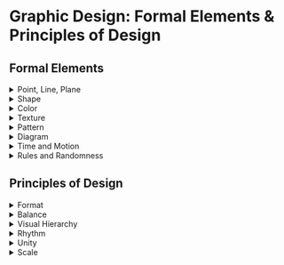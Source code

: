 # Graphic Design: Formal Elements & Principles of Design
## Formal Elements   

<details>
  <summary>Point, Line, Plane</summary>

#### line
- The basic functions of lines include: ```Define shapes, edges, forms; create images, letters, and patterns```
- Delineate boundaries and define areas within a composition
- Assist in ```visually organizing a composition and creating a line of vision``` 
- Can establish a linear mode of expression, a linear style
- When line is the predominant element used to unify a composition or to describe shapes or forms in a design (or painting), the style is termed ```linear```.

    ![linear](./imags/linear1.jpg "linear")
#### Space and Volume

 ```Point and Line```: Physical and Digital In the lettering experiments shown here, each word is written with lines, points, or both, produced with physical elements, digital illustrations, or code-generated vectors. 

  ![linear](./imags/point-and-line.jpg "linear")

 ```Three Objects```: Thirty-Three Ways This comprehensive design project encourages designers to observe, represent, and abstract visible objects using a variety of materials and techniques. Designers begin by visiting an unusual place with surprising things to see and observe, such as a local museum, aquarium, or botanical garden. They produce a substantial number of observational drawings of three objects, paying special attention to the appearance of form, color, texture, and materials. Careful observation is followed by exercises in creating word lists and drawing from memory to create a total of ninety-nine studies. The project exposes designers to the iterative design process, building individual capacity for patience, endurance, and an open mind. 

![linear](./imags/Three-Objects.jpg "linear")

 ```Spatial Translation```:
In this project, designers explore point, line, and plane as tools for
expression. They immerse themselves in a space and observe it
from multiple points of view, including different vantage points
(above, below) and different psychological orientations (as a male, a
female, a giraffe, a shrimp, etc.). Participants generate images of
their chosen spaces in diverse media, including photography,
drawing, painting, printing, collage, or video. Representations can
be literal, abstract, iconic, indexical, or symbolic. After gathering
their initial observations, designers create a series of
representations using dot stickers, tape, and cut paper. The final
application is a sequence of ten images suitable for an accordion
fold book.

![linear](./imags/point-line-plane.jpg "linear")
</details>

<details>
  <summary>Shape</summary>

- A ```curvilinear shape```, organic, or biomorphic shape is formed by curves or dominating marked flowing edges,which seems to have a naturalistic feel. It may be drawn precisely or loosely.
- An ```abstract shape``` refers to a simple or complex rearrangement, alteration, or distortion of the representation of natural appearance used for stylistic distinction and/or communication purposes.
- A ```representational shape``` is recognizable and reminds the viewer of actual objects seen in nature; it is also called a figurative shape.
- ```Figure(positive space)/Ground(negative space)``` The figure or positive shape is a definite shape, immediately discernible as a shape. 

 ![federico pinto schmid art](./imags/FedericoArt.png "federico pinto schmid art")
- ```Interwoven Space``` Designers, illustrators, and photographers often play with figure/ground relationships to add interest and intrigue to their work. Unlike conventional depictions where subjects are centered and framed against a background, active figure/ground conditions churn and interweave form and space, creating tension and ambiguity.

 ![shape](./imags/shape-3.jpg "shape")
  ![shape](./imags/shape-4.jpg "shape")
- ```Concept Sketching```
Fast, informal visualizations allow designers to explore different
figure/ground relationships in a low-risk environment that fosters
invention and discovery. While verbalizing ideas helps designers
build a bank of potential concepts, sketching pushes these ideas
closer to reality. Multiple sketches yield a more valuable process
than single sketches, as drawings begin to speak to one another,
opening the mind and eye to new connections.

 ![shape](./imags/Shape-1.jpg "shape")
  ![shape](./imags/shape-2.jpg "shape")
    ![shape](./imags/shape-5.jpg "shape")
      ![shape](./imags/shape-6.jpg "shape")
- Letterform Abstraction In this introduction to letterform anatomy, students
examined the forms and counterforms of the alphabet in many font variations,
eventually isolating just enough of each letter to hint at its identity. Each student
sought to strike a balance between positive and negative space. 

  ![shape](./imags/shape-7.jpg "shape")
</details>

<details>
  <summary>Color</summary>

  Color can convey a mood, describe reality, or codify information. Words like “gloomy,” “drab,” and “glittering” each bring to mind a general climate of colors, a palette of relationships. 

  Designers use color to make some things stand out (warning signs) and to make other things disappear (camouflage). Color serves to differentiate and connect, to highlight and to hide.

  According to the classical tradition, the essence of design lies in linear structures and tonal relationships (drawing and shading), notin fleeting optical effects (hue, intensity, luminosity). Design used to be understood as an abstract armature that underlies appearances. Color, in contrast, was seen as subjective and unstable.And, indeed, it is. Color exists, literally, in the eye of the beholder. We cannot perceive color until light bounces off an object or is emitted from a source and enters the eye.

  ![color](./imags/colorwheel-1.jpg "color") ![color](./imags/colorwheel-2.jpg "color")    ![color](./imags/colorwheel-5.jpg "color")

  ![color](./imags/colorwheel-6.jpg "color")   ![color](./imags/colorwheel-4.jpg "color")     ![color](./imags/colorwheel-7.jpg "color")

  - ```Secondaries and Complements``` This series of posters is produced with complements (orange + blue) and two secondary colors (orange + purple). Mixes and gradients provide the steps in between. 
  
  ![color](./imags/color-1.jpg "color")
  




  ### Interaction of Color
  - Designers juxtapose colors to create specific climates and qualities, using one color to diminish or intensify another.
  - Understanding how colors interact helps designers control the power of color and systematically test variations of an idea.
    - ```One Color, Different Effects``` The neutral tone passing through these three squares of color is the same in each instance. It takes on a slightly different hue or value depending on its context.

      ![color](./imags/color-2.jpg "color")

    - ````Bezold Effect``` Johann Friedrich Wilhelm von Bezold was a German physicist working in the nineteenth century. Fascinated with light and color, he also was an amateur rug maker. He noticed that by changing a color that interwove with other colors in a rug, he could create entirely different results. Adding a darker color to the carpet would create an overall darker effect, while adding a lighter one yielded a lighter carpet. This effect is known as optical mixing.

      ![color](./imags/color-3.jpg "color")

    - ```Vibration and Value``` When two colors are very close in value, a glowing effect occurs; on the left, the green appears luminous and unstable. With a strong value difference, as seen on the right, the green appears darker.

      ![color](./imags/color-4.jpg "color")

    - ```Black + One``` The yellow is deep enough to allow the white type to read against it.

      ![color](./imags/color-5.jpg "color")

    - ```Black + Two``` The warm salmon red and cool greenish blue bring a satisfying sense of completeness to the palette. 

      ![color](./imags/color-6.jpg "color")

    - ```Black Is a Color``` This interface uses a minimal color range to convey simple actions. Used richly and forcefully, the black and gray tones become full-fledged actors within the color palette.

       ![color](./imags/color-7.jpg "color") ![color](./imags/color-8.jpg "color")
    
    - ```Monochrome``` A single shade of blue expresses a no-nonsense attitude in this branding project. Lighter shades of blue and mixtures of blue and black express a broad range of tonality within a limited spectrum.

      ![color](./imags/color-9.jpg "color") ![color](./imags/color-10.jpg "color") ![color](./imags/color-11.jpg "color")

    - ```Hard Light``` This museum identity contrasts an intense, cold blue with pure red to reference the RGB color space. 

      ![color](./imags/color-12.jpg "color")
    
    - ```Hot and colds```Simple primary colors serveas a background for black and white typography.

      ![color](./imags/color-13.jpg "color")

    - ```Analogous Naturals``` The three colors that make up the palette of this museum branding project come from positions located near each other on the color wheel. The gently muted, desaturated hues convey an organic quality. 

      ![color](./imags/color-14.jpg "color")
    
    - ```Near Complements``` The rosy orange and deep violet featured in this brand identity sit near each other on the color wheel, creating harmony within a range of warm and cool. 

      ![color](./imags/color-15.jpg "color") ![color](./imags/color-16.jpg "color")

    - ```Selective Emphasis``` These studies use typographic patterns to explore how color alters not just the mood of a pattern, but the way its shapes and figures are perceived. Color affects both the parts and the whole. Each study begins with a black and white pattern built from a single font and letterform. Experiments with hue, value, and saturation, as well as with analogous, complementary, and near complementary color juxtapositions, affect the way the patterns feel and behave. Through selective emphasis, some elements pull forward and others recede. 

      ![color](./imags/color-17.jpg "color") ![color](./imags/color-18.jpg "color") ![color](./imags/color-19.jpg "color")![color](./imags/color-20.jpg "color")

      ![color](./imags/color-22.jpg "color") ![color](./imags/color-23.jpg "color") ![color](./imags/color-24.jpg "color")![color](./imags/color-21.jpg "color")




</details>



<details>
  <summary>Texture</summary>

- The tactile quality of a surface or the simulation or representation of such a surface quality is a texture. 
- In the visual arts, there are two categories of texture: tactile and visual.
- ```Tactile textures``` have actual tactile quality and can be physically
touched and felt; they are also called actual textures. 
- ```Visual textures``` are illusions of real textures created by hand,
scanned from actual textures, or photographed. Using skills learned in drawing, painting, photography, and various other image-making media, a designer can create a great variety of textures.

```Five Squares``` Ten Inches All typefaces have an innate optical texture that results from
the accumulation of attributes such as serifs, slope, stroke width, and proportion.
Those attributes interact on the page with the size, tracking, leading, and paragraph
style selected by the designer, yielding an overall texture.
In this exercise, designers composed five justified squares of type inside a ten-inch
frame. Variation of type style, texture, and value were achieved by combining
contrasting characteristics such as old style italic serifs, uniformly weighted sans
serifs, geometric slab serifs, and so on. Light to dark value (typographic color) was
controlled through the combination of stroke width, letterspacing, and paragraph
leading.
Finally, students manipulated the scale and placement of the squares to achieve
compositional balance, tension, and depth. Squares were permitted to bleed off the
edges, reinforcing the illusion of amplification and recession. 

![texture](./imags/texture-1.jpg "texture")![texture](./imags/texture-2.jpg "texture")

![texture](./imags/texture-3.jpg "texture")![texture](./imags/texture-4.jpg "texture")

![texture](./imags/texture-5.jpg "texture")![texture](./imags/texture-6.jpg "texture")

</details>


<details>
  <summary>Pattern</summary>

- Pattern is a consistent repetition of a single visual unit or element within a given area. In all cases, there must be systematic repetition with obvious directional movement. 
- An interesting aspect of pattern is that the viewer anticipates a sequence. If you examine patterns, you will notice that their structures rely on the configuration of three basic building blocks: ```dots, lines, and grids```. 
- In a pattern, any individual small unit, whether a nonobjective or representational shape, can be based on the dot. Any moving path is based on lines, also called stripes. Any two intersecting units yield a pattern grid.
- Why is the pattern important for a brand?
  The pattern is an element that can make a difference within the visual communication; if used well, it can become a distinctive feature of your brand and make you recognizable. The use of customized patterns will help you to give your brand more personality and can become a fundamental element of recognition, especially online or on social media.  the important thing is that it reflects your brand and what you want to communicate.
- How to use It?
A pattern can make a creative work visually more exciting and recognizable. Today,
Applying a pattern on the packaging of different items helps to create a coordinated image between the various products of a brand to make it recognizable at a glance. Furthermore, the use of colour variants can help to differentiate the varieties: in this case, each colour will be associated with a particular taste, aroma, etc ... In the same way, using different textures or graphic motifs but of the same colour can help to identify a specific line of products.
  - ```From Point to Line to Grid``` As dots move together, they form into lines and other shapes (while still being dots). As stripes cross over each other and become grids, they cut up the
field into new figures, which function like new dots or new stripes. Some of the most visually fascinating patterns result from figure/ground ambiguity. The identity of a form can oscillate between being a figure (dot, stripe) to being a ground or support for another, opposing figure.

  ![Pattern](./imags/Pattern-1.jpg "Pattern")
  - ```Repeating Elements```Patterns follow some repetitive principle, whether dictated by a mechanical grid, a digital algorithm, or the physical rhythm of a crafts-person’s tool as it works along a surface. In the series of pattern studies developed here and on the following pages, a simple lozenge form is used to build designs of varying complexity. Experiments of this kind can be performed with countless base shapes, yielding an endless range of individual results. 
  
    ```One Element, Many Patterns``` The basic element in these patterns is a lozenge shape. Based on the orientation, proximity, scale, and color of the lozenges, they group into overlapping lines, forming a nascent grid. 

    ![Pattern](./imags/Pattern-2.jpg "Pattern")![Pattern](./imags/Pattern-3.jpg "Pattern")![Pattern](./imags/Pattern-4.jpg "Pattern")
    ![Pattern](./imags/Pattern-5.jpg "Pattern")![Pattern](./imags/Pattern-6.jpg "Pattern")![Pattern](./imags/Pattern-7.jpg "Pattern")
    ![Pattern](./imags/Pattern-8.jpg "Pattern")![Pattern](./imags/Pattern-9.jpg "Pattern")![Pattern](./imags/Pattern-10.jpg "Pattern")
    ![Pattern](./imags/Pattern-11.jpg "Pattern")![Pattern](./imags/Pattern-12.jpg "Pattern")

</details>

<details>
  <summary>Diagram</summary>

A diagram is a graphic representation of a structure, situation, or
process. Diagrams can depict the anatomy of a creature, the
hierarchy of a corporation, or the flow of ideas. Diagrams allow us to
see relationships that would not come forward in a straight list of
numbers or a verbal description.

- ```Mercurial Moods``` This simple diagram charts the upward and downward trajectory of the designer’s well-being based on specific forces that positively and negatively affect her world. 

![Diagram](./imags/Diagram-1.jpg "Diagram")  ![Diagram](./imags/Diagram-2.jpg "Diagram") ![Diagram](./imags/Diagram-3.jpg "Diagram")
</details>


<details>
  <summary>Time and Motion</summary>

Any word or image that moves functions both spatially and temporally. Motion is a kind of change, and change takes place in time. 

Motion can be implied as well as literal. 

#### Artists have long sought ways to represent the movement of bodies and the passage of time within the realm of static, two-dimensional space. 

Time and motion are considerations for all design work, from a multipage printed book, whose pages follow each other in time, to animations for film and television, which have literal duration.

Any still image has implied motion (or implied stasis), while
motion graphics share compositional principles with print.

Designers routinely work in time-based media as well as print,
and a design campaign often must function across multiple media
simultaneously.

Animation encompasses diverse modes of visible change,
including the literal movement of elements that fly on or off the
screen as well as changes in scale, transparency, color, layer, and
more. These alternative modes of change are especially useful for
designing animated text on the web, where gratuitous movement
can be more distracting than pleasing or informative.

- ```Implied Motion``` Graphic designers use numerous techniques to suggest change and movement on the printed page. Diagonal compositions evoke motion, while rectilinear arrangements appear static. Cropping a shape can suggest motion, as does a sinuous line or a pointed, triangular shape.

  - ```Eruption of Form``` These shapes as well as their explosive arrangement suggest movement and change.
  ![Diagram](./imags/time-3.jpg "Diagram")
  - Implied Time and Motion An effective logotype can be applied to anything from a tiny
business card to a large-scale architectural sign to a computer screen or digital projection.
The logotypes shown here use a variety of graphic strategies to imply motion.
In this project, designers created a graphic identity for a conference about contemporary
media art and theory called “Loop.” Each solution explores the concept of the loop as a
continuous, repeating sequence. The designers applied each logo to a banner in an
architectural setting and to a screen-based looping animation. (Photoshop was used to
simulate the installation of the banners in a real physical space.)

   ![Diagram](./imags/Diagram-4.jpg "Diagram")   ![Diagram](./imags/Diagram-5.jpg "Diagram")   ![Diagram](./imags/Diagram-6.jpg "Diagram")
   ![Diagram](./imags/Diagram-7.jpg "Diagram")     ![Diagram](./imags/Diagram-8.jpg "Diagram")    ![Diagram](./imags/Diagram-9.jpg "Diagram")

- Animating Type
  - Change in Position Moving text around the screen is the most basic means of animating type. Commonly, type enters from the right side of the screen and moves left to support the normal direction of reading. Ticker or leader text also tends to move in this direction.
  - Change in Color In the sequence shown here, the type itself is static, but a color change moves across the text letter by letter. Endless variations of this basic kind of change are possible.
  - Change in Transparency White type appears gradually on screen by gradually becoming opaque.
  - Multiple Modes of Change Many animations combine several techniques at once. This sequence features change in position, scale, and transparency.

</details>

<details>
  <summary>Rules and Randomness</summary>

The idea becomes a machine that makes the art. Sol LeWitt
Designers create rules as well as finished pieces. A magazine
designer, for example, works with a grid and a typographic
hierarchy that is interpreted in different ways, page after page, issue
after issue. If the rules are well planned, other designers will be able
to interpret them to produce their own unique and unexpected
layouts. Rules create a framework for design without determining
the end results.

Style sheets employed in print and web publishing (CSS) are rules
for displaying the different parts of a document. By adjusting a style
sheet, the designer can change the appearance of an entire book or
website. Style sheets are used to reconfigure a single body of
content for output in different media, from printed pages to the
screen of a mobile phone.

Rules can be used to generate form as well as organize content. In
the 1920s, the Bauhaus artist and designer László Moholy-Nagy
created a painting by telephoning a set of instructions to a sign
painter. In the 1960s, the minimalist artist Sol LeWitt created
drawings based on simple instructions; the drawings could be
executed on a wall or other surface anywhere in the world by
following the directions. Complex webs of lines often resulted from
seemingly simple verbal instructions.

Designers produce rules in computer code as well as natural
language. C. E. B. Reas, who co-authored the software language
Processing, creates rich digital drawings and interactive works that
evolve from instructions and variables. Reas alters the outcome by
changing the variables. He explains, “Sometimes I set strict rules,
follow them, and then observe the results. More frequently, I begin
with a core software behavior, implement it, and then observe the
results. I then allow the piece to flow intuitively from there.”
1 Reas and other contemporary artists are using software as a medium unto itself rather than as a tool supporting the design process.
Designing rules and instructions is an intrinsic part of the design
process. Increasingly, designers are asked to create systems that
other people will implement and that will change over time. This
chapter looks at ways to use rule-based processes to generate
unexpected visual results.
- ```Cell Phone Symphony``` In the project shown here, students were given a list of phone
numbers from which to generate visual imagery for a poster. The posters promote a
“cell phone symphony,” featuring music composed via interaction among the
audience’s cell phones.
Each poster suggests auditory experience as well as ideas of social and
technological interaction. The students took numerous different approaches, from
turning each phone number into a linear graph to using the digits to set the size and
color of objects in a grid.
Designing the system is part of the creative process. The visual results have an
organic quality that comes from random input to the system. The designer controls
and manipulates the system itself rather than the final outcome.

   ![Rules-and-Randomness](./imags/Rules-and-Randomness-1.jpg "Rules-and-Randomness") ![Rules-and-Randomness](./imags/Rules-and-Randomness-2.jpg "Rules-and-Randomness") 
   ![Rules-and-Randomness](./imags/Rules-and-Randomness-3.jpg "Rules-and-Randomness") ![Rules-and-Randomness](./imags/Rules-and-Randomness-4.jpg "Rules-and-Randomness")
   ![Rules-and-Randomness](./imags/Rules-and-Randomness-5.jpg "Rules-and-Randomness") ![Rules-and-Randomness](./imags/Rules-and-Randomness-6.jpg "Rules-and-Randomness")
   ![Rules-and-Randomness](./imags/Rules-and-Randomness-7.jpg "Rules-and-Randomness") ![Rules-and-Randomness](./imags/Rules-and-Randomness-8.jpg "Rules-and-Randomness")
   ![Rules-and-Randomness](./imags/Rules-and-Randomness-9.jpg "Rules-and-Randomness") ![Rules-and-Randomness](./imags/Rules-and-Randomness-10.jpg "Rules-and-Randomness")

- ```Motion Prompt``` How can time and motion be represented on a flat surface? Designers
created a series of “gesture studies” in InDesign based on provided templates and using
fifty-five frames from an animated shapes project they were already working on. Each
template contained a prompt (such as morph, deface, contain, clone, pulverize), a series of
constraints (such as copy, paste, cut, and position), and a time limit (one minute to several
minutes). Each designer sought to capture the spirit of the prompt within the set
constraints. They were asked to embrace motion graphics software not just as a way to
generate animations, but as a way to generate material for developing two-dimensional
imagery. 

   ![Rules-and-Randomness](./imags/Rules-and-Randomness-11.png "Rules-and-Randomness") ![Rules-and-Randomness](./imags/Rules-and-Randomness-12.jpg "Rules-and-Randomness")
   ![Rules-and-Randomness](./imags/Rules-and-Randomness-13.jpg "Rules-and-Randomness") ![Rules-and-Randomness](./imags/Rules-and-Randomness-14.jpg "Rules-and-Randomness")
   ![Rules-and-Randomness](./imags/Rules-and-Randomness-15.jpg "Rules-and-Randomness") ![Rules-and-Randomness](./imags/Rules-and-Randomness-16.jpg "Rules-and-Randomness")
- ```Repeat and Rotate```
Repeating and rotating forms are universal principles of pattern
design. The designs shown here were created in the Processing
software language. By altering the input to a set of digital
instructions, the designer can quickly see numerous variations of a
single design. Changing the typeface, type size, type alignment,
color, transparency, and the number and degree of rotations yields
different results.

   ![Rules-and-Randomness](./imags/Rules-and-Randomness-17.jpg "Rules-and-Randomness") ![Rules-and-Randomness](./imags/Rules-and-Randomness-18.jpg "Rules-and-Randomness")

- ```Museum of Insider Art``` To create a visual brand for an imaginary museum, the designer created a code in Processing that converts alphabetic characters into abstract shapes. Theshapes become a private code. 

   ![Rules-and-Randomness](./imags/Rules-and-Randomness-19.jpg "Rules-and-Randomness") ![Rules-and-Randomness](./imags/Rules-and-Randomness-20.jpg "Rules-and-Randomness")
      ![Rules-and-Randomness](./imags/Rules-and-Randomness-21.jpg "Rules-and-Randomness") 

- ```Abstract Alphabet``` The Latin alphabet is an inherently abstract code. To create this minimal
typeface, the designer replaced letterforms with dots of varying size. Although rendered
illegible, the resulting texts maintain a familiar sense of rhythm. 

   ![Rules-and-Randomness](./imags/Rules-and-Randomness-22.jpg "Rules-and-Randomness")
</details>

## Principles of Design

<details>
  <summary>Format</summary>

- The format is the defined perimeter as well as the field it encloses—the outer edges or boundaries of a design. 
- Format refers to the field or substrate (piece of paper, mobile phone screen, outdoor billboard, etc.) for the graphic design
project. 
- Designers often use the term format to describe the type of project—that is, a poster, a CD cover, a mobile ads, and so on. Graphic designers work with a variety of formats.
- ```Framing Text and Image``` In this project, designers edited, framed, and cropped a
picture in relation to a passage of text. The challenge was to make the text an equal
player in the final composition, not a mere caption or footnote to the picture.
Designers approached the image abstractly as well as figuratively. Is the picture flat
or three-dimensional? How does it look upside down? Designers edited the image by
blocking out parts of it, changing the shape of the frame, or blowing up a detail. They
found lines, shapes, and planes within the picture that suggested ways to position
and align the text. The goal was to integrate the text with the image without letting
the text disappear. 

![Framing](./imags/Framing-1.jpg "Framing")![Framing](./imags/Framing-2.jpg "Framing")

![Framing](./imags/Framing-3.jpg "Framing")![Framing](./imags/Framing-4.jpg "Framing")

![Framing](./imags/Framing-5.jpg "Framing")![Framing](./imags/Framing-6.jpg "Framing")

![Framing](./imags/Framing-7.jpg "Framing")

</details>


<details>
  <summary>Balance</summary

- Balance is stability or equilibrium created by an even distribution of visual weight on each side of a central axis as well as by an even distribution of weight among all the elements of the composition. 
- When a design is balanced, it tends toward harmony. A balanced composition affects the viewer—communicating stability. The average viewer is averse to imbalance in a composition and reacts negatively to instability. 
- Understanding balance involves the study of several interrelated visual factors: 
  - Visual weight
  - Position
  - Arrangement.
  #### Visual Weight
  ![VisualWeight](./imags/VisualWeight.png "VisualWeight")

  Factors Affecting Visual Weight
  - Orientation and location of an element within the format
  - Line of vision (directional pull)
  - Size and shape of an element
  - Whether the element is figure or ground
  - Color: hue, value, saturation, and temperature
  - Texture
  - Density or number of elements in a given area
  - Isolation and emphasis of an element in the composition (focal point)
  - Groupings (equal groups; group of several small shapes could counterbalance one large shape)
  - Actual movement (in time-based/screen-based media, motion graphics)
  ![VisualWeight](./imags/VisualWeight-1.jpg "VisualWeight")
    ##### In two-dimensional design, weight is defined as a visual force or as visual weight. 
    ##### This visual weight refers to the relative amount of visual attraction, importance, or emphasis the element carries in a composition. 
    ##### ```Every element in a composition carries energy``` — an impression of force, strength, or weight.
    - The size, shape, value, color, and texture of a mark all contribute to an element’s visual weight. 
    - Where you position the mark on the page also affects its visual weight. The same mark positioned at different points on a page—bottom left, center, top right, or top left—will appear to change in visual weight because of its position. 
    - In visual perception, different areas of the page seem to carry more or less visual weight. 
      ##### Symmetry 
      Symmetry is an equal distribution of visual weights, a mirroring of equivalent elements on either side of a central axis; it is also called reflection symmetry. Symmetry and approximate symmetry can communicate harmony and stability.
      ##### Asymmetry 
      Asymmetry is an equal distribution of visual weights achieved through weight and counterweight by balancing one element with the weight of a counterpointing element without mirroring elements on either side of a central axis (Figure 2-8). To achieve asymmetrical balance, the position, visual weight, size, value, color, shape, and texture of a mark on the page must be considered and weighed against every other mark. Every element and its position contribute to the overall balancing effect in a composition. （Most designer use asymmetry to their artworks.）
       
      ![asymmetry](./imags/Asymmetry.jpg "asymmetry-1")![asymmetry](./imags/Asymmetry-1.jpg "asymmetry-1")![asymmetry-2](./imags/asymmetry-2.jpg "asymmetry-2")

      ```Disrupted Symmetry``` The designer has disrupted this symmetrical cross form to signify political unrest among factions in Uganda around the HIV/AIDS crisis. Narrative text lines alternate between clarity and obfuscation, ultimately erupting in chaos, yielding a dynamic counterpoint balance. 

      ![Disrupted-Symmetry](./imags/Disrupted-Symmetry.jpg "Disrupted-Symmetry")
      ##### Radial balance 
      Radial balance is symmetry achieved through a combination of horizontally and vertically oriented symmetry (Diagram2-15). Elements radiate out from a point in the center of the composition.
      
      ![Symmetry](./imags/Symmetry.jpg "Symmetry")
</details>

<details>
  <summary>Visual Hierarchy</summary>

  <details>
    <summary>Emphasis</summary>

- One of the primary purposes of graphic design is to ```communicate information```, and visual hierarchy is the primary principle for ```organizing information```. 
- To guide the viewer, the designer uses visual hierarchy, ```the arrangement of all graphic elements according to emphasis```. 
  - Emphasis is the arrangement of visual elements according to importance, stressing some elements over others, making some superordinate (dominant) elements and subordinating other elements. 
  - Basically, the designer determines which graphic elements the viewer will see first, second, third, and so on. 
  #### The designer must determine what to emphasize and what to de-emphasize. if you give emphasis to all elements in a design, you have given it to none of them; you end up with visual chaos. 
  #### Emphasis is directly related to establishing a point of focus.
  ```The focal point``` is the part of a design that is most emphasized or accentuated, where the green chair is the focal point. ```Position, size, shape, direction, hue, value, saturation, and texture of a graphic element``` all contribute to establishing a focal point.
              ![focalPoint](./imags/focalPoint.jpg "focalPoint") ![Hierarchy](./imags/Hierarchy-5.jpg "Hierarchy")

- ```Content Vacuum``` In this project the designer purposefully abstracted the content of newspaper pages, thereby drawing attention to the visual hierarchy. 

    ![Hierarchy](./imags/Hierarchy-1.jpg "Hierarchy")  ![Hierarchy](./imags/Hierarchy-2.jpg "Hierarchy")

    ![Hierarchy](./imags/Hierarchy-3.jpg "Hierarchy")  ![Hierarchy](./imags/Hierarchy-4.jpg "Hierarchy")

- ```Five Fonts``` In this twist on the classic type specimen book,
designers curate a collection of five typefaces and design a
typographic hierarchy. Key content includes the typeface name,
designer, year created, and descriptive or historical text. The
compositional landscapes also contain a character set and
some visual element focusing attention on the typeface’s
expressive or formal qualities. In structuring multiple pages,
students consider continuity and pacing. Covers and colophons
become graceful extensions of the interior.

  ![Hierarchy](./imags/Hierarchy-6.jpg "Hierarchy")  ![Hierarchy](./imags/Hierarchy-7.jpg "Hierarchy")  ![Hierarchy](./imags/Hierarchy-8.jpg "Hierarchy")

- ```Dimensional Hierarchy```
Messages applied to three-dimensional form have the added
challenge of legibility across and around planes. Objects sitting in an
environment are bathed in shadow and light. Unlike books that can
conceal elaborate worlds inside their covers—automatically
separated from exterior contexts—environmental messages must
interact beyond their boundaries and become either a harmonious
or poignant counterpoint to their neighbors.
Notice in these examples how type, color fields, and graphic
elements carry the viewer’s eye around the dimensional form, often
making a visual if not verbal connection with neighboring packages
when stacked side by side or vertically.

  ![Hierarchy](./imags/Hierarchy-9.jpg "Hierarchy")  ![Hierarchy](./imags/Hierarchy-10.jpg "Hierarchy") 
  #### Ways to Achieve Emphasis
  To establish a visual hierarchy, decide on the importance of the graphic elements (images and type) of your design. Create a flow of information from the most important graphic element to the least.
  - ###### Emphasis by Isolation
  Isolating a shape focuses attention on it (focused attention equals more visual weight). Please note that a focal point usually carries a good amount of visual weight and must be counterbalanced accordingly with other elements in a composition.
  
  ![Emphasis](./imags/Emphasis.jpg "Emphasis")

  - ###### Emphasis by Placement
  How the viewer moves visually through a spatial composition is an ongoing topic of study. It has been shown that viewers have preferences for specific regions of a page. Placing a graphic element at a specific position in a composition, such as the foreground, the top-left corner, or the center/middle of a page, attracts most viewers' gaze most easily.
  - ###### Emphasis Through Scale
  The size and scale of shapes or objects play an important role in emphasis and creating the illusion of spatial depth. Used effectively, the size of one shape or object in relation to another—what we call scale—can make elements appear to move forward or backward on the page. Large shapes and forms tend to attract more attention. However, a very small object can also attract attention if it is seen in contrast to many larger ones.
  - ###### Emphasis Through Contrast
  Through contrast—light versus dark, smooth versus rough, bright versus dull—you can emphasize some graphic elements over others. For example, a dark shape amid a field of lighter shapes might become a focal point. Contrast also depends on and is aided by size, scale, location, shape, and/or position.
  - ###### Emphasis Through Direction and Pointers 
  Elements such as arrows and diagonals use direction to point viewers’s eyes to where they should go.
  - ###### Emphasis Through Diagrammatic Structures
    - ```Tree structures```. Positioning the main or superordinate element at the top with subordinated elements below it in descending order creates hierarchical relationships. Another tree structure looks similar to a tree trunk with branches; subordinate elements stem out from the main element carried by lines.
    - ```Nest structures```. This can be done either through layering(the main element is the first layer and other layers move behind it) or through containment (the main element contains the less significant elements). Layering for the purpose of hierarchy is critical to understand in relation to websites and information design.
    - ```Stair structures```. To illustrate hierarchy, this structure stacks elements, with the main element at the top and subordinate elements descending like stairsteps.
  
  ![DiagrammaticStructures](./imags/DiagrammaticStructures.jpg "DiagrammaticStructures")
    </details>
    <details>
      <summary>Layer</summary>

    The designer or paste-up artist adhered each element of the page—type, images, blocks of color—to a separate layer, placing any element
    that touches any other element on its own surface.
    This same principle is at work in the digital layers we use today,
    mobilized in new and powerful ways. 

    Layers allow the designer to treat the image as a collection of
    assets, a database of possibilities. Working with a layered file, the
    designer quickly creates variations of a single design by turning
    layers on and off. Designers use layered files to generate
    storyboards for animations and interface elements such as buttons
    and rollovers.
- ```This typographic exercise presents three narratives``` taking place during a two-minute
period: a news story broadcast on a radio, a conversation between a married couple, and
the preparation of a pot of coffee. Typography, icons, lines, and other elements are used to
present the three narratives within a shared space. The end result can be obvious or poetic.
Whether the final piece is an easy-to-follow transcription or a painterly depiction, it is made
up of narrative elements that define distinct layers or visual channels. 

  ![layer](./imags/layer-1.jpg "layer")    ![layer](./imags/layer-2.jpg "layer")   ![layer](./imags/layer-3.jpg "layer")

- ```Temporal Layers``` This publication records a collaboration between two universities in China
and Russia. The large-scale numerals reference numbers in a calendar. Overlapping forms,
images, and text blocks suggest depth and motion. 

  ![layer](./imags/layer-4.jpg "layer")    ![layer](./imags/layer-5.jpg "layer")   ![layer](./imags/layer-6.jpg "layer") ![layer](./imags/layer-7.jpg "layer")

- ```Life History``` Historical and contemporary photographs and documents are layered over a
satellite image from Google Earth of the land these people have inhabited. Transparency is
used to separate the elements visually. 

![layer](./imags/layer-8.jpg "layer") 

  </details>

  <details>
    <summary>Transparency</summary>
      
  Transparency means a simultaneous perception of different spatial
  locations. . . . The position of the transparent figures has equivocal
  meaning as one sees each figure now as the closer, now as the
  farther one.

  ![Transparency](./imags/Transparency.jpg "Transparency") 
  </details>
</details>

<details>
  <summary> Rhythm </summary>



- In graphic design, a strong and consistent repetition, a pattern of elements can set up a rhythm, which causes the viewer’s eyes to move around the page. Timing can be set by the intervals between and among the position of elements on the page. 
- Many factors can contribute to establishing rhythm — ```color,texture, figure/ground relationships, emphasis, and balance.```
    ![Rhythm](./imags/Rhythm-1.jpg "Rhythm")
  #### Repetition and Variation
  - The key to establishing rhythm in design is to understand the difference between repetition and variation. 
  - In graphic design, the repetition of rhythm is interposed by variation to create visual interest. 
  - Repetition occurs when you repeat one or a few visual elements a number times or with great or total consistency. 
  - Variation is established by a break or modification in the pattern or by changing elements, such as the color, size, shape, spacing,position, or visual weight. 
  - Variation creates visual interest to engage a viewer and add an element of surprise. However, too much variation will dilute a visual beat.
    
    ![Rhythm](./imags/Rhythm-2.jpg "Rhythm")![Rhythm](./imags/Rhythm-3.jpg "Rhythm")

</details>

<details>
  <summary> Unity  </summary> 
All the graphic elements in a design are so interrelated they form a greater whole. All the graphic elements look as though they belong together.Viewers best understand and remember a composition that is unified. 
  
  #### Gestalt
  German for “form,” which places an emphasis on the perception of forms as organized wholes, primarily concerned with how the mind attempts to impose order on the world, to unify and order perceptions. 
  
  ![gestalt](./imags/gestalt.png "gestalt")

```Six Modes of Grouping```
Psychologists have identified various principles of grouping; six
common ones are diagrammed above. Designers often manipulate
one or more principles of grouping in order to create images or
compositions that are clear and focused or unsettled and surprising.
Interesting effects emerge when we use our powers of perception to
reassemble lines, shapes, or images that have been pulled apart or
interrupted. Grouping prompts the observer to build parts into
wholes.
  - Simplicity - We see two circles rather than three odd shapes.
  - Similarity - We see two groups based on the size of the elements.
  - Proximity - We see two groups based on the closeness of the elements.
  - Closure - We close the gap in the shape.
  - Continuity - We see two long lines crossing rather than four short lines converging.
  - Symmetry - We tend to close symmetrical forms to make a single object.

  
  ![gestalt](./imags/gestalt-2.jpg "gestalt")

  ![gestalt](./imags/gestalt-3.jpg "gestalt")

  ![gestalt](./imags/gestalt-4.jpg "gestalt")

```Grouping + Typography```
At its most basic level, all typography employs principles of
grouping. Letters cluster into words (proximity). Shifts in
weight, style, or size signal differences and hierarchies
(similarity). When we create “lines” of text out of letters and
words, we exploit the power of continuity, which sustains the
illusion of a single gesture or path.
This project encourages designers to experiment with the
basic principles of typography. Each student creates multiple
interpretations of a given text by using spacing, composition,
and alignment. Designers explore the impact of principles such
as proximity, similarity, continuity, and closure to create new
patterns of meaning that exploit the mind’s ability to reconnect
fragments and build wholes out of parts. The text in this project
comes from the Bill of Universal Human Rights.

 ![Grouping+Typography](./imags/Grouping+Typography-1.jpg "Grouping+Typography")
  ![Grouping+Typography](./imags/Grouping+Typography-2.jpg "Grouping+Typography")
   ![Grouping+Typography](./imags/Grouping+Typography-3.jpg "Grouping+Typography")
     ![Grouping+Typography](./imags/Grouping+Typography-4.jpg "Grouping+Typography")
       ![Grouping+Typography](./imags/Grouping+Typography-5.jpg "Grouping+Typography")
         ![Grouping+Typography](./imags/Grouping+Typography-6.jpg "Grouping+Typography")

  - ##### From gestalt, we derive certain laws of perceptual organization that govern visual thinking, profoundly affecting how you construct unity in a composition. 
  - The mind attempts to create order, make connections, and to seek a whole by grouping—perceiving visual units by ```location, orientation, likeness, shape, and color.``` 
  - ##### [the law of prägnanz](https://lawsofux.com/law-of-pr%C3%A4gnanz/)
    German for “precision” or “conciseness”— which means we seek to order our experience as a whole in a regular, simple, coherent manner.

    ![Prägnanz](./imags/Pragnanz.jpg "Prägnanz")
      - The human eye likes to find simplicity and order in complex shapes because it prevents us from becoming overwhelmed with information.
      - Research confirms that people are better able to visually process and remember simple figures than complex figures.
      - The human eye simplifies complex shapes by transforming them into a single, unified shape.
  
  #### Laws of Perceptual Organization
  ![gestalt](./imags/gestalt-1.png "gestalt")
  - ##### Similarity
    like elements, those that share characteristics,are perceived as belonging together. Elements can share likeness in shape, texture, color, or direction. Dissimilar elements tend to separate from like elements.
  - ##### Proximity
    elements near each other, in spatial proximity, are perceived as belonging together.
  - ##### Continuity
    perceived visual paths or connections (actual or implied) among parts. Elements that appear as a continuation of previous elements are perceived as linked, creating an impression of movement.
  - ##### Closure
    the mind’s tendency to connect individual elements to produce a completed form, unit, or pattern.
  - ##### Common fate
    elements are likely to be perceived as a unit if they move in the same direction.
  - ##### Continuing line
    lines are always perceived as following the simplest path. If two lines break, the viewer sees the overall movement rather than the break; also called implied line.
  #### Modular grid 
  Structure and Unity - Viewers will perceive a greater sense of unity in a composition when they see or sense visual connections through the alignment of elements, objects, or edges. Because people seek order, their eyes easily pick up these relationships and make connections among the forms. 
  ![modular-grid](./imags/modular-grid.jpg "modular-grid")
  ![modular-grid](./imags/Modular-Grid.gif "modular-grid")
</details>


<details>
  <summary>Scale</summary>

  ```Scale, Depth, and Motion``` In the typographic compositions shown here, designers worked with one word or a pair of words and used changes in scale as well as placement on the page to convey the meaning of the word or word pair. Contrasts in scale can imply motion or depth as well as express differences in importance.
    
  ![Scale](./imags/Rhythm-4.jpg "Scale")![Scale](./imags/Rhythm-5.jpg "Scale")![Scale](./imags/Rhythm-6.jpg "Scale")

  ```Extreme Heights``` In the poster for a lecture at a college, designer Paul Sahre put his typography under severe pressure, yielding virtually illegible results. (He knew he had a captive audience.) 

  ![Scale](./imags/Extreme-Heights.jpg "Scale")
</details>
  

